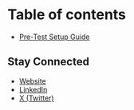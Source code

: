 # Table of contents

* [Pre-Test Setup Guide](README.md)

## Stay Connected

* [Website](https://kodiuslabs.com/)
* [LinkedIn](https://www.linkedin.com/company/kodius-labs)
* [X (Twitter)](https://x.com/KodiusLabs)
